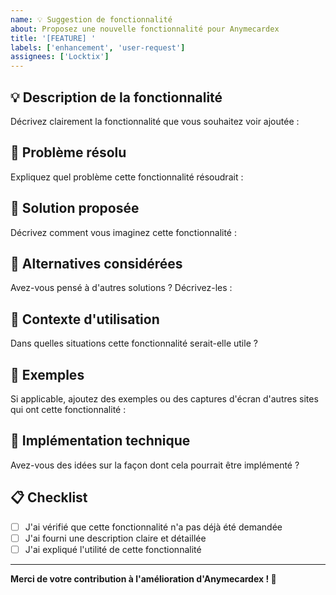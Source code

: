 ```yaml
---
name: 💡 Suggestion de fonctionnalité
about: Proposez une nouvelle fonctionnalité pour Anymecardex
title: '[FEATURE] '
labels: ['enhancement', 'user-request']
assignees: ['Locktix']
---
```


## 💡 Description de la fonctionnalité

Décrivez clairement la fonctionnalité que vous souhaitez voir ajoutée :

## 🎯 Problème résolu

Expliquez quel problème cette fonctionnalité résoudrait :

## 💭 Solution proposée

Décrivez comment vous imaginez cette fonctionnalité :

## 🔄 Alternatives considérées

Avez-vous pensé à d'autres solutions ? Décrivez-les :

## 📱 Contexte d'utilisation

Dans quelles situations cette fonctionnalité serait-elle utile ?

## 📸 Exemples

Si applicable, ajoutez des exemples ou des captures d'écran d'autres sites qui ont cette fonctionnalité :

## 🔧 Implémentation technique

Avez-vous des idées sur la façon dont cela pourrait être implémenté ?

## 📋 Checklist

- [ ] J'ai vérifié que cette fonctionnalité n'a pas déjà été demandée
- [ ] J'ai fourni une description claire et détaillée
- [ ] J'ai expliqué l'utilité de cette fonctionnalité

---

**Merci de votre contribution à l'amélioration d'Anymecardex ! 🎉** 